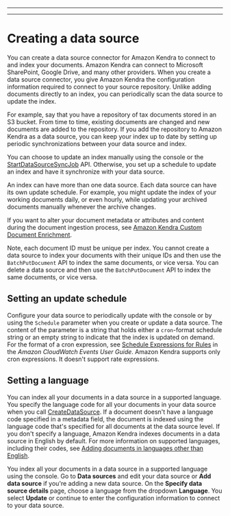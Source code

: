 --------

--------

# Creating a data source<a name="data-source"></a>

You can create a data source connector for Amazon Kendra to connect to and index your documents\. Amazon Kendra can connect to Microsoft SharePoint, Google Drive, and many other providers\. When you create a data source connector, you give Amazon Kendra the configuration information required to connect to your source repository\. Unlike adding documents directly to an index, you can periodically scan the data source to update the index\.

For example, say that you have a repository of tax documents stored in an S3 bucket\. From time to time, existing documents are changed and new documents are added to the repository\. If you add the repository to Amazon Kendra as a data source, you can keep your index up to date by setting up periodic synchronizations between your data source and index\.

You can choose to update an index manually using the console or the [StartDataSourceSyncJob](API_StartDataSourceSyncJob.md) API\. Otherwise, you set up a schedule to update an index and have it synchronize with your data source\.

An index can have more than one data source\. Each data source can have its own update schedule\. For example, you might update the index of your working documents daily, or even hourly, while updating your archived documents manually whenever the archive changes\.

If you want to alter your document metadata or attributes and content during the document ingestion process, see [Amazon Kendra Custom Document Enrichment](https://docs.aws.amazon.com/kendra/latest/dg/custom-document-enrichment.html)\.

Note, each document ID must be unique per index\. You cannot create a data source to index your documents with their unique IDs and then use the `BatchPutDocument` API to index the same documents, or vice versa\. You can delete a data source and then use the `BatchPutDocument` API to index the same documents, or vice versa\.

## Setting an update schedule<a name="cron"></a>

Configure your data source to periodically update with the console or by using the `Schedule` parameter when you create or update a data source\. The content of the parameter is a string that holds either a `cron`\-format schedule string or an empty string to indicate that the index is updated on demand\. For the format of a cron expression, see [Schedule Expressions for Rules](https://docs.aws.amazon.com/AmazonCloudWatch/latest/events/ScheduledEvents.html) in the *Amazon CloudWatch Events User Guide*\. Amazon Kendra supports only cron expressions\. It doesn't support rate expressions\.

## Setting a language<a name="language"></a>

You can index all your documents in a data source in a supported language\. You specify the language code for all your documents in your data source when you call [CreateDataSource](https://docs.aws.amazon.com/kendra/latest/dg/API_CreateDataSource.html)\. If a document doesn't have a language code specified in a metadata field, the document is indexed using the language code that's specified for all documents at the data source level\. If you don't specify a language, Amazon Kendra indexes documents in a data source in English by default\. For more information on supported languages, including their codes, see [Adding documents in languages other than English](https://docs.aws.amazon.com/kendra/latest/dg/in-adding-languages.html)\.

You index all your documents in a data source in a supported language using the console\. Go to **Data sources** and edit your data source or **Add data source** if you're adding a new data source\. On the **Specify data source details** page, choose a language from the dropdown **Language**\. You select **Update** or continue to enter the configuration information to connect to your data source\.